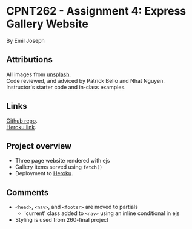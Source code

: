 # CPNT262 - Assignment 4: Express Gallery Website

By Emil Joseph

## Attributions

All images from [unsplash](https://unsplash.com/s/photos/cannabis-thc-cbd).  
Code reviewed, and adviced by Patrick Bello and Nhat Nguyen.  
Instructor's starter code and in-class examples.

## Links

[Github repo](https://github.com/ejoseph89/cpnt262-a4).  
[Heroku link](https://cpnt262-a4-ej.herokuapp.com/).

## Project overview

- Three page website rendered with ejs
- Gallery items served using `fetch()`
- Deployment to [Heroku](https://www.heroku.com/).

## Comments

- `<head>`, `<nav>`, and `<footer>` are moved to partials
  - 'current' class added to `<nav>` using an inline conditional in ejs
- Styling is used from 260-final project
